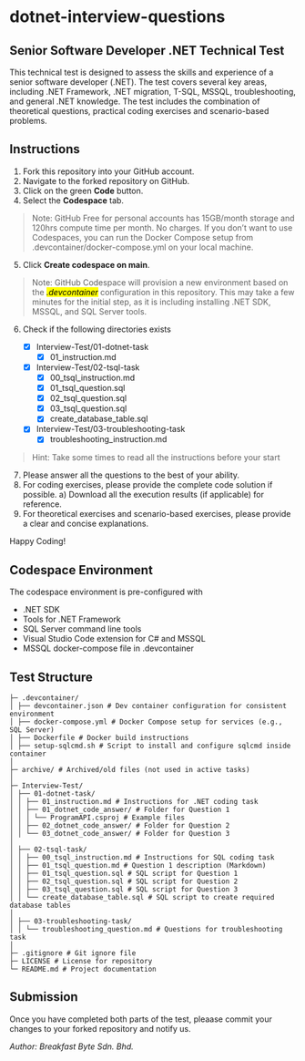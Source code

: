# dotnet-interview-questions

## Senior Software Developer .NET Technical Test 

This technical test is designed to assess the skills and experience of a senior software developer (.NET). 
The test covers several key areas, including .NET Framework, .NET migration, T-SQL, MSSQL, troubleshooting, and general .NET knowledge. 
The test includes the combination of theoretical questions, practical coding exercises and scenario-based problems.

## Instructions

1. Fork this repository into your GitHub account. 
2. Navigate to the forked repository on GitHub.
3. Click on the green **Code** button. 
4. Select the **Codespace** tab. 

> Note:
> GitHub Free for personal accounts has 15GB/month storage and 120hrs compute time per month. No charges.
> If you don’t want to use Codespaces, you can run the Docker Compose setup from .devcontainer/docker-compose.yml on your local machine.


5. Click **Create codespace on main**.

> Note:
> GitHub Codespace will provision a new environment based on the <mark>_.devcontainer_</mark> configuration in this repository. This may take a few minutes for the initial step, as it is including installing .NET SDK, MSSQL, and SQL Server tools.

6. Check if the following directories exists 
    
    - [X] Interview-Test/01-dotnet-task
        - [x] 01_instruction.md
    - [X] Interview-Test/02-tsql-task
        - [x] 00_tsql_instruction.md
        - [x] 01_tsql_question.sql
        - [x] 02_tsql_question.sql
        - [x] 03_tsql_question.sql
        - [x] create_database_table.sql
    - [X] Interview-Test/03-troubleshooting-task
        - [x] troubleshooting_instruction.md

> Hint: 
> Take some times to read all the instructions before your start

7. Please answer all the questions to the best of your ability. 
8. For coding exercises, please provide the complete code solution if possible. 
    a) Download all the execution results (if applicable) for reference.
9. For theoretical exercises and scenario-based exercises, please provide a clear and concise explanations.

Happy Coding!

## Codespace Environment 

The codespace environment is pre-configured with 

- .NET SDK 
- Tools for .NET Framework 
- SQL Server command line tools 
- Visual Studio Code extension for C# and MSSQL
- MSSQL docker-compose file in .devcontainer


## Test Structure 
```
├─ .devcontainer/
│ ├── devcontainer.json # Dev container configuration for consistent environment
│ ├── docker-compose.yml # Docker Compose setup for services (e.g., SQL Server)
│ ├── Dockerfile # Docker build instructions
│ ├── setup-sqlcmd.sh # Script to install and configure sqlcmd inside container
│
├─ archive/ # Archived/old files (not used in active tasks)
│
├─ Interview-Test/
│ ├── 01-dotnet-task/
│ │ ├── 01_instruction.md # Instructions for .NET coding task
│ │ ├── 01_dotnet_code_answer/ # Folder for Question 1
│ │ │ └── ProgramAPI.csproj # Example files
│ │ ├── 02_dotnet_code_answer/ # Folder for Question 2
│ │ └── 03_dotnet_code_answer/ # Folder for Question 3
│
│ ├── 02-tsql-task/
│ │ ├── 00_tsql_instruction.md # Instructions for SQL coding task
│ │ ├── 01_tsql_question.md # Question 1 description (Markdown)
│ │ ├── 01_tsql_question.sql # SQL script for Question 1
│ │ ├── 02_tsql_question.sql # SQL script for Question 2
│ │ ├── 03_tsql_question.sql # SQL script for Question 3
│ │ └── create_database_table.sql # SQL script to create required database tables
│
│ ├── 03-troubleshooting-task/
│ │ └── troubleshooting_question.md # Questions for troubleshooting task
│
├─ .gitignore # Git ignore file
├─ LICENSE # License for repository
└─ README.md # Project documentation
```
## Submission

Once you have completed both parts of the test, pleaase commit your changes to your forked repository and notify us.


*Author: Breakfast Byte Sdn. Bhd.*
